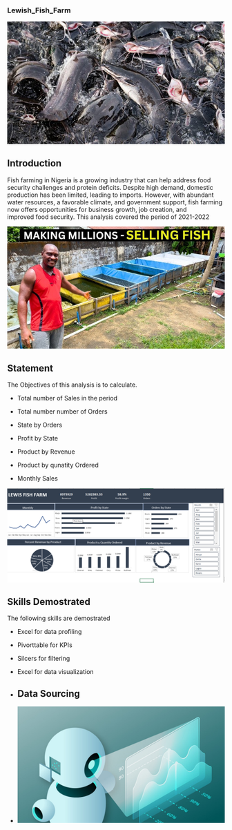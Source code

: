 ### Lewish_Fish_Farm
![](Fish.jpg) 

## Introduction

Fish farming in Nigeria is a growing industry that can help address food security challenges and protein deficits. Despite high demand, domestic production has been limited, leading to imports. However, with abundant water resources, a favorable climate, and government support, fish farming now offers opportunities for business growth, job creation, and improved food security. This analysis covered the period of 2021-2022

![](hq720.jpg)

## Statement 

The Objectives of this analysis is to calculate.
- Total number of Sales in the period

- Total number number of Orders

- State by Orders

- Profit by State

- Product by Revenue

- Product by qunatity Ordered

- Monthly Sales

![](exceldashboard.png)

 ## Skills Demostrated

 The following skills are demostrated

  - Excel for data profiling
    
  - Pivorttable for KPIs
    
  - Silcers for filtering
    
  - Excel for data visualization

  - ## Data Sourcing
  - ![](datasource.jpg)
